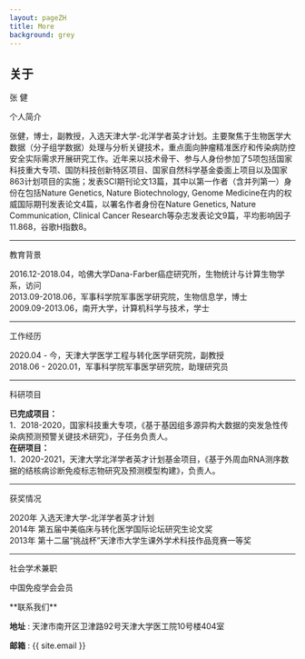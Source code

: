 ```yaml
---
layout: pageZH
title: More
background: grey
---
```

<div class="col-lg-12 text-center">
	<h2 class="section-heading text-uppercase">关于</h2>
</div>

<div class='pub'>
	<p class='pub-year'>张 健</p>
	<p class='pub-info'>个人简介</p>
	<p clss='pub-text'>张健，博士，副教授，入选天津大学-北洋学者英才计划。主要聚焦于生物医学大数据（分子组学数据）处理与分析关键技术，重点面向肿瘤精准医疗和传染病防控安全实际需求开展研究工作。近年来以技术骨干、参与人身份参加了5项包括国家科技重大专项、国防科技创新特区项目、国家自然科学基金委面上项目以及国家863计划项目的实施；发表SCI期刊论文13篇，其中以第一作者（含并列第一）身份在包括Nature Genetics, Nature Biotechnology, Genome Medicine在内的权威国际期刊发表论文4篇，以署名作者身份在Nature Genetics, Nature Communication, Clinical Cancer Research等杂志发表论文9篇，平均影响因子11.868，谷歌H指数8。</p>
	<hr />
</div>
<div class='pub'>
	<p class='pub-info'>教育背景</p>
	<p clss='pub-text'>2016.12-2018.04，哈佛大学Dana-Farber癌症研究所，生物统计与计算生物学系，访问<br>2013.09-2018.06，军事科学院军事医学研究院，生物信息学，博士<br>2009.09-2013.06，南开大学，计算机科学与技术，学士</p>
	<hr />
</div>
<div class='pub'>
	<p class='pub-info'>工作经历</p>
	<p clss='pub-text'>2020.04 - 今，天津大学医学工程与转化医学研究院，副教授<br>2018.06 - 2020.01，军事科学院军事医学研究院，助理研究员</p>
	<hr />
</div>
<div class='pub'>
	<p class='pub-info'>科研项目</p>
	<p clss='pub-text'><b>已完成项目：</b><br>1．2018-2020，国家科技重大专项，《基于基因组多源异构大数据的突发急性传染病预测预警关键技术研究》，子任务负责人。<br><b>在研项目：</b><br>1．2020-2021，天津大学北洋学者英才计划基金项目，《基于外周血RNA测序数据的结核病诊断免疫标志物研究及预测模型构建》，负责人。</p>
	<hr />
</div>
<div class='pub'>
	<p class='pub-info'>获奖情况</p>
	<p clss='pub-text'>2020年  入选天津大学-北洋学者英才计划<br>2014年  第五届中美临床与转化医学国际论坛研究生论文奖<br>2013年  第十二届“挑战杯”天津市大学生课外学术科技作品竞赛一等奖</p>
	<hr />
</div>
<div class='pub'>
	<p class='pub-info'>社会学术兼职</p>
	<p clss='pub-text'>中国免疫学会会员</p>
</div>
**联系我们**



<b>地址</b> : 天津市南开区卫津路92号天津大学医工院10号楼404室

<b>邮箱</b> : {{ site.email }}
